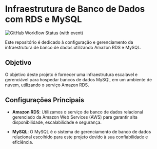 # Infraestrutura de Banco de Dados com RDS e MySQL

![GitHub Workflow Status (with event)](https://img.shields.io/github/actions/workflow/status/FIAP-Grupo56-SOAT1/INFRA_DB_FAST-EATS/main-pipeline.yml?logo=github)

Este repositório é dedicado à configuração e gerenciamento da infraestrutura de banco de dados utilizando Amazon RDS e MySQL.

## Objetivo

O objetivo deste projeto é fornecer uma infraestrutura escalável e gerenciável para hospedar bancos de dados MySQL em um ambiente de nuvem, utilizando o serviço Amazon RDS.

## Configurações Principais

- **Amazon RDS**: Utilizamos o serviço de banco de dados relacional gerenciado da Amazon Web Services (AWS) para garantir alta disponibilidade, escalabilidade e segurança.

- **MySQL**: O MySQL é o sistema de gerenciamento de banco de dados relacional escolhido para este projeto devido à sua confiabilidade e eficiência.






